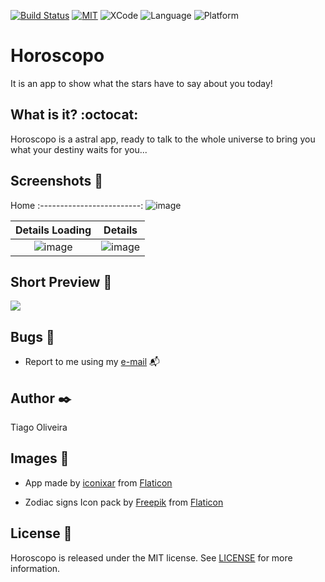 [![Build Status](https://travis-ci.org/issuran/Horoscopo.svg?branch=master)](https://travis-ci.org/issuran/Horoscopo) [![MIT](https://img.shields.io/badge/License-MIT-red.svg)](https://opensource.org/licenses/MIT) 
![XCode](https://img.shields.io/badge/XCode-11.3-inactive.svg) ![Language](https://img.shields.io/badge/Language-Swift5.1-inactive.svg) ![Platform](https://img.shields.io/badge/Platform-iOS-inactive.svg) 

# Horoscopo
It is an app to show what the stars have to say about you today!

## What is it? :octocat:
Horoscopo is a astral app, ready to talk to the whole universe to bring you what your destiny waits for you...

## Screenshots :iphone:
Home
:-------------------------:
![image](https://user-images.githubusercontent.com/8193383/73128552-e7435e00-3faf-11ea-8c3b-99c02325da4b.png)

Details Loading         |  Details
:-------------------------:|:-------------------------:
![image](https://user-images.githubusercontent.com/8193383/73599885-d2267c00-4527-11ea-9012-1ecbb10667bb.png) |   ![image](https://user-images.githubusercontent.com/8193383/73599884-d2267c00-4527-11ea-884f-d919d416615d.png)

## Short Preview :movie_camera:
![](http://g.recordit.co/zO7GakTvhV.gif)

## Bugs :bug:
- Report to me using my [e-mail](tiago_fernandes89@hotmail.com) :mailbox_with_mail:

## Author :black_nib:
Tiago Oliveira

## Images :file_folder:
- App made by [iconixar](https://www.flaticon.com/authors/iconixar) from [Flaticon](www.flaticon.com)

- Zodiac signs
Icon pack by [Freepik](https://www.flaticon.com/authors/freepik) from [Flaticon](www.flaticon.com)

## License :bookmark:

Horoscopo is released under the MIT license. See [LICENSE](https://github.com/issuran/Horoscopo/blob/master/LICENSE) for more information.
